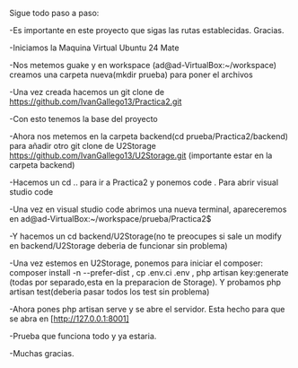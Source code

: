 Sigue todo paso a paso:

-Es importante en este proyecto que sigas las rutas establecidas. Gracias.

-Iniciamos la Maquina Virtual Ubuntu 24 Mate

-Nos metemos guake y en workspace (ad@ad-VirtualBox:~/workspace) creamos una carpeta nueva(mkdir prueba) para poner el archivos

-Una vez creada hacemos un git clone de https://github.com/IvanGallego13/Practica2.git 

-Con esto tenemos la base del proyecto 

-Ahora nos metemos en la carpeta backend(cd prueba/Practica2/backend) para añadir otro git clone de U2Storage 
https://github.com/IvanGallego13/U2Storage.git (importante estar en la carpeta backend)

-Hacemos un cd .. para ir a Practica2 y ponemos code . Para abrir visual studio code

-Una vez en visual studio code abrimos una nueva terminal, apareceremos en ad@ad-VirtualBox:~/workspace/prueba/Practica2$

-Y hacemos un cd backend/U2Storage(no te preocupes si sale un modify en backend/U2Storage deberia de funcionar sin problema)

-Una vez estemos en U2Storage, ponemos para iniciar el composer: composer install -n --prefer-dist  ,   cp .env.ci .env ,
 php artisan key:generate (todas por separado,esta en la preparacion de Storage). Y probamos php artisan test(deberia pasar todos los test sin problema)

-Ahora pones php artisan serve y se abre el servidor. Esta hecho para que se abra en [http://127.0.0.1:8001]

-Prueba que funciona todo y ya estaria.

-Muchas gracias.
